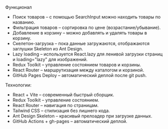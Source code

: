 Функционал
- Поиск товаров – с помощью SearchInput можно находить товары по названию.
- Фильтрация товаров – сортировка по цене (возрастание/убывание).
- Добавление в корзину – можно добавлять и удалять товары в корзину.
- Скелетон-загрузка – пока данные загружаются, отображаются заглушки Skeleton из Ant Design.
- Lazy loading – используется React.lazy для ленивой загрузки страниц и loading="lazy" для изображений.
- Redux Toolkit – управление состоянием товаров и корзины.
- React Router – маршрутизация между каталогом и корзиной.
- GitHub Pages Deploy – автоматический деплой после git push.


Технологии:
- React + Vite – современный быстрый сборщик.
- Redux Toolkit – управление состоянием.
- React Router – навигация по страницам.
- Tailwind CSS – стилизация без лишнего кода.
- Ant Design Skeleton – красивый прелоадер при загрузке данных.
- GitHub Actions + gh-pages – автоматический деплой.